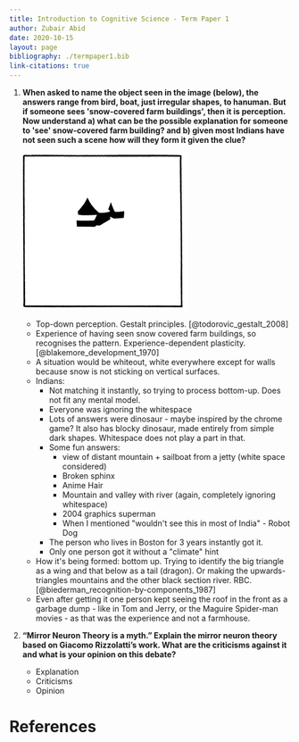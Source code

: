```yaml
---
title: Introduction to Cognitive Science - Term Paper 1
author: Zubair Abid
date: 2020-10-15
layout: page
bibliography: ./termpaper1.bib
link-citations: true
---
```


1. **When asked to name the object seen in the image (below), the answers range 
   from bird, boat, just irregular shapes, to hanuman. But if someone sees 
   'snow-covered farm buildings', then it is perception. Now understand a) what
   can be the possible explanation for someone to 'see' snow-covered farm 
   building? and b) given most Indians have not seen such a scene how will they
   form it given the clue?**
   
   ![Perception experiment](./tdbu.png)
   
   - Top-down perception. Gestalt principles. [@todorovic_gestalt_2008]
   - Experience of having seen snow covered farm buildings, so recognises the
     pattern. Experience-dependent plasticity. [@blakemore_development_1970]
   - A situation would be whiteout, white everywhere except for walls because
     snow is not sticking on vertical surfaces.
   - Indians:
       - Not matching it instantly, so trying to process bottom-up. Does not fit
         any mental model.
       - Everyone was ignoring the whitespace
       - Lots of answers were dinosaur - maybe inspired by the chrome game? It
         also has blocky dinosaur, made entirely from simple dark shapes.
         Whitespace does not play a part in that.
       - Some fun answers:
           - view of distant mountain + sailboat from a jetty (white space
             considered)
           - Broken sphinx
           - Anime Hair
           - Mountain and valley with river (again, completely ignoring
             whitespace)
           - 2004 graphics superman
           - When I mentioned "wouldn't see this in most of India" - Robot Dog
       - The person who lives in Boston for 3 years instantly got it.
       - Only one person got it without a "climate" hint
   - How it's being formed: bottom up. Trying to identify the big triangle as a
     wing and that below as a tail (dragon). Or making the upwards-triangles
     mountains and the other black section river. RBC.
     [@biederman_recognition-by-components_1987]
   - Even after getting it one person kept seeing the roof in the front as a
     garbage dump - like in Tom and Jerry, or the Maguire Spider-man movies - as
     that was the experience and not a farmhouse.

2. **“Mirror Neuron Theory is a myth.” Explain the mirror neuron theory based on 
   Giacomo Rizzolatti’s work. What are the criticisms against it and what is 
   your opinion on this debate?**
   
   - Explanation
   - Criticisms
   - Opinion

# References
